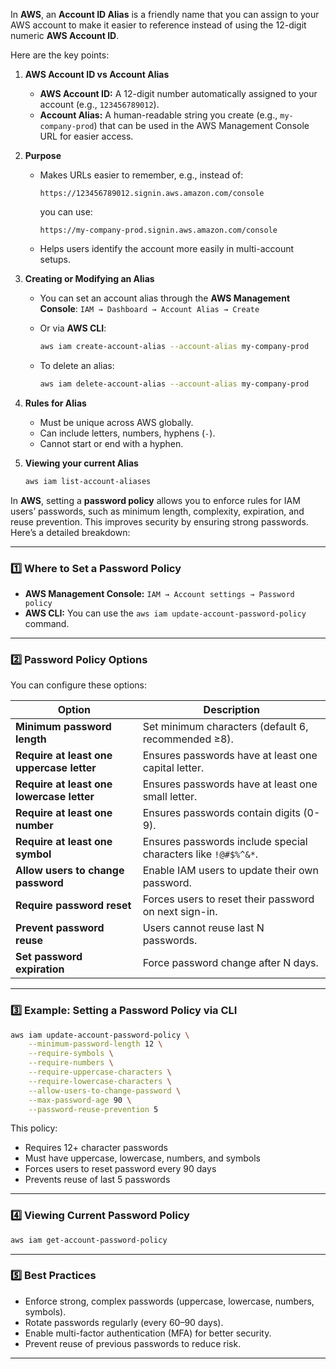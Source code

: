 In **AWS**, an **Account ID Alias** is a friendly name that you can assign to your AWS account to make it easier to reference instead of using the 12-digit numeric **AWS Account ID**.

Here are the key points:

1. **AWS Account ID vs Account Alias**

   * **AWS Account ID:** A 12-digit number automatically assigned to your account (e.g., `123456789012`).
   * **Account Alias:** A human-readable string you create (e.g., `my-company-prod`) that can be used in the AWS Management Console URL for easier access.

2. **Purpose**

   * Makes URLs easier to remember, e.g., instead of:

     ```
     https://123456789012.signin.aws.amazon.com/console
     ```

     you can use:

     ```
     https://my-company-prod.signin.aws.amazon.com/console
     ```
   * Helps users identify the account more easily in multi-account setups.

3. **Creating or Modifying an Alias**

   * You can set an account alias through the **AWS Management Console**:
     `IAM → Dashboard → Account Alias → Create`
   * Or via **AWS CLI**:

     ```bash
     aws iam create-account-alias --account-alias my-company-prod
     ```
   * To delete an alias:

     ```bash
     aws iam delete-account-alias --account-alias my-company-prod
     ```

4. **Rules for Alias**

   * Must be unique across AWS globally.
   * Can include letters, numbers, hyphens (`-`).
   * Cannot start or end with a hyphen.

5. **Viewing your current Alias**

   ```bash
   aws iam list-account-aliases
   ```
In **AWS**, setting a **password policy** allows you to enforce rules for IAM users’ passwords, such as minimum length, complexity, expiration, and reuse prevention. This improves security by ensuring strong passwords. Here’s a detailed breakdown:

---

### 1️⃣ **Where to Set a Password Policy**

* **AWS Management Console:**
  `IAM → Account settings → Password policy`
* **AWS CLI:**
  You can use the `aws iam update-account-password-policy` command.

---

### 2️⃣ **Password Policy Options**

You can configure these options:

| Option                                    | Description                                                   |
| ----------------------------------------- | ------------------------------------------------------------- |
| **Minimum password length**               | Set minimum characters (default 6, recommended ≥8).           |
| **Require at least one uppercase letter** | Ensures passwords have at least one capital letter.           |
| **Require at least one lowercase letter** | Ensures passwords have at least one small letter.             |
| **Require at least one number**           | Ensures passwords contain digits (0-9).                       |
| **Require at least one symbol**           | Ensures passwords include special characters like `!@#$%^&*`. |
| **Allow users to change password**        | Enable IAM users to update their own password.                |
| **Require password reset**                | Forces users to reset their password on next sign-in.         |
| **Prevent password reuse**                | Users cannot reuse last N passwords.                          |
| **Set password expiration**               | Force password change after N days.                           |

---

### 3️⃣ **Example: Setting a Password Policy via CLI**

```bash
aws iam update-account-password-policy \
    --minimum-password-length 12 \
    --require-symbols \
    --require-numbers \
    --require-uppercase-characters \
    --require-lowercase-characters \
    --allow-users-to-change-password \
    --max-password-age 90 \
    --password-reuse-prevention 5
```

This policy:

* Requires 12+ character passwords
* Must have uppercase, lowercase, numbers, and symbols
* Forces users to reset password every 90 days
* Prevents reuse of last 5 passwords

---

### 4️⃣ **Viewing Current Password Policy**

```bash
aws iam get-account-password-policy
```

---

### 5️⃣ **Best Practices**

* Enforce strong, complex passwords (uppercase, lowercase, numbers, symbols).
* Rotate passwords regularly (every 60–90 days).
* Enable multi-factor authentication (MFA) for better security.
* Prevent reuse of previous passwords to reduce risk.

---


